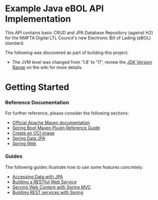 # Example Java eBOL API Implementation
This API contains basic CRUD and JPA Database Repository (against H2) for the NMFTA Digital LTL Council's new Electronic Bill of Lading (eBOL) standard.

The following was discovered as part of building this project:

* The JVM level was changed from '1.8' to '17', review the [JDK Version Range](https://github.com/spring-projects/spring-framework/wiki/Spring-Framework-Versions#jdk-version-range) on the wiki for more details.

# Getting Started

### Reference Documentation
For further reference, please consider the following sections:

* [Official Apache Maven documentation](https://maven.apache.org/guides/index.html)
* [Spring Boot Maven Plugin Reference Guide](https://docs.spring.io/spring-boot/docs/3.0.3-SNAPSHOT/maven-plugin/reference/html/)
* [Create an OCI image](https://docs.spring.io/spring-boot/docs/3.0.3-SNAPSHOT/maven-plugin/reference/html/#build-image)
* [Spring Data JPA](https://docs.spring.io/spring-boot/docs/3.0.3-SNAPSHOT/reference/htmlsingle/#data.sql.jpa-and-spring-data)
* [Spring Web](https://docs.spring.io/spring-boot/docs/3.0.3-SNAPSHOT/reference/htmlsingle/#web)

### Guides
The following guides illustrate how to use some features concretely:

* [Accessing Data with JPA](https://spring.io/guides/gs/accessing-data-jpa/)
* [Building a RESTful Web Service](https://spring.io/guides/gs/rest-service/)
* [Serving Web Content with Spring MVC](https://spring.io/guides/gs/serving-web-content/)
* [Building REST services with Spring](https://spring.io/guides/tutorials/rest/)

